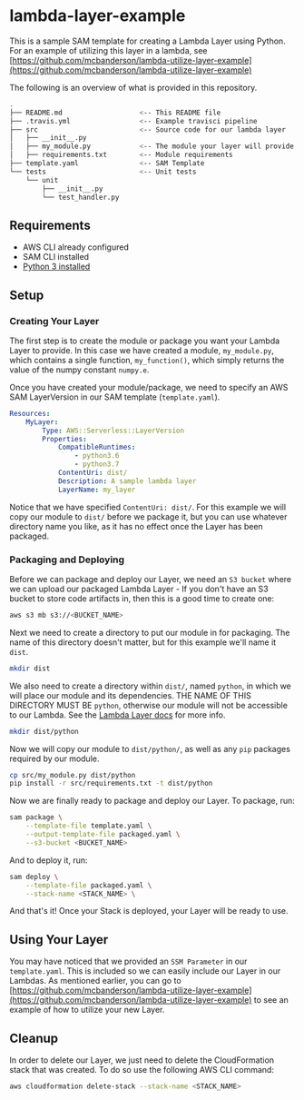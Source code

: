 # lambda-layer-example

This is a sample SAM template for creating a Lambda Layer using Python. For an example of utilizing this layer in a lambda, see [https://github.com/mcbanderson/lambda-utilize-layer-example](https://github.com/mcbanderson/lambda-utilize-layer-example)

The following is an overview of what is provided in this repository.

```bash
.
├── README.md                   <-- This README file
├── .travis.yml                 <-- Example travisci pipeline
├── src                         <-- Source code for our lambda layer
│   ├── __init__.py
│   ├── my_module.py            <-- The module your layer will provide
│   ├── requirements.txt        <-- Module requirements
├── template.yaml               <-- SAM Template
└── tests                       <-- Unit tests
    └── unit
        ├── __init__.py
        └── test_handler.py
```

## Requirements

* AWS CLI already configured
* SAM CLI installed
* [Python 3 installed](https://www.python.org/downloads/)

## Setup

### Creating Your Layer

The first step is to create the module or package you want your Lambda Layer to provide. In this case we have created a module, `my_module.py`, which contains a single function, `my_function()`, which simply returns the value of the numpy constant `numpy.e`.

Once you have created your module/package, we need to specify an AWS SAM LayerVersion in our SAM template (`template.yaml`).

```yaml
Resources:
    MyLayer:
        Type: AWS::Serverless::LayerVersion
        Properties:
            CompatibleRuntimes:
                - python3.6
                - python3.7
            ContentUri: dist/
            Description: A sample lambda layer
            LayerName: my_layer
```

Notice that we have specified `ContentUri: dist/`. For this example we will copy our module to `dist/` before we package it, but you can use whatever directory name you like, as it has no effect once the Layer has been packaged.

### Packaging and Deploying

Before we can package and deploy our Layer, we need an `S3 bucket` where we can upload our packaged Lambda Layer - If you don't have an S3 bucket to store code artifacts in, then this is a good time to create one:

```bash
aws s3 mb s3://<BUCKET_NAME>
```

Next we need to create a directory to put our module in for packaging. The name of this directory doesn't matter, but for this example we'll name it `dist`.

```bash
mkdir dist
```

We also need to create a directory within `dist/`, named `python`, in which we will place our module and its dependencies. THE NAME OF THIS DIRECTORY MUST BE `python`, otherwise our module will not be accessible to our Lambda. See the [Lambda Layer docs](https://docs.aws.amazon.com/lambda/latest/dg/configuration-layers.html#configuration-layers-path) for more info.

```bash
mkdir dist/python
```

Now we will copy our module to `dist/python/`, as well as any `pip` packages required by our module.

```bash
cp src/my_module.py dist/python
pip install -r src/requirements.txt -t dist/python
```

Now we are finally ready to package and deploy our Layer. To package, run:

```bash
sam package \
    --template-file template.yaml \
    --output-template-file packaged.yaml \
    --s3-bucket <BUCKET_NAME>
```

And to deploy it, run:

```bash
sam deploy \
    --template-file packaged.yaml \
    --stack-name <STACK_NAME> \
```

And that's it! Once your Stack is deployed, your Layer will be ready to use.

## Using Your Layer

You may have noticed that we provided an `SSM Parameter` in our `template.yaml`. This is included so we can easily include our Layer in our Lambdas. As mentioned earlier, you can go to [https://github.com/mcbanderson/lambda-utilize-layer-example](https://github.com/mcbanderson/lambda-utilize-layer-example) to see an example of how to utilize your new Layer.

## Cleanup

In order to delete our Layer, we just need to delete the CloudFormation stack that was created. To do so use the following AWS CLI command:

```bash
aws cloudformation delete-stack --stack-name <STACK_NAME>
```
